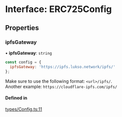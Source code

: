 # Interface: ERC725Config

## Properties

### ipfsGateway

• **ipfsGateway**: `string`

```js title=Example
const config = {
  ipfsGateway: 'https://ipfs.lukso.network/ipfs/'
};
```
Make sure to use the following format: `<url>/ipfs/`.<br/>
Another example: `https://cloudflare-ipfs.com/ipfs/`

#### Defined in

[types/Config.ts:11](https://github.com/ERC725Alliance/erc725.js/blob/6794bc5/src/types/Config.ts#L11)
